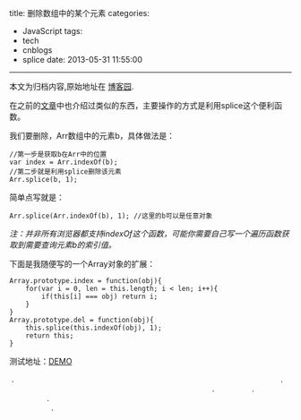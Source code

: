 title: 删除数组中的某个元素
categories:
  - JavaScript
tags:
  - tech
  - cnblogs
  - splice
date: 2013-05-31 11:55:00
---

<div class="history-article">本文为归档内容,原始地址在 <a href="http://www.cnblogs.com/hustskyking/archive/2013/05/31/splice-in-array.html" target="_blank">博客园</a>.</div>

<p>在之前的<a title="Javascript综合应用小案例（续）" href="http://www.cnblogs.com/hustskyking/archive/2013/05/05/getKeywords-2.html" target="_blank">文章</a>中也介绍过类似的东西，主要操作的方式是利用splice这个便利函数。</p>
<p>我们要删除，Arr数组中的元素b，具体做法是：</p>

```
//第一步是获取b在Arr中的位置
var index = Arr.indexOf(b);
//第二步就是利用splice删除该元素
Arr.splice(b, 1);

```

<p>简单点写就是：</p>

```
Arr.splice(Arr.indexOf(b), 1); //这里的b可以是任意对象

```

<p><em>注：并非所有浏览器都支持indexOf这个函数，可能你需要自己写一个遍历函数获取到需要查询元素b的索引值。</em></p>


<p>下面是我随便写的一个Array对象的扩展：</p>

```
Array.prototype.index = function(obj){
    for(var i = 0, len = this.length; i < len; i++){
        if(this[i] === obj) return i;
    }
}
Array.prototype.del = function(obj){
    this.splice(this.indexOf(obj), 1);
    return this;
}

```

<p>测试地址：<a title="DEMO" href="http://qianduannotes.sinaapp.com/test/splice/index.html" target="_blank">DEMO</a></p>
<p>&nbsp;. &nbsp; &nbsp; &nbsp; &nbsp; &nbsp; &nbsp; &nbsp; &nbsp; &nbsp; &nbsp; &nbsp; &nbsp; &nbsp; &nbsp; &nbsp; &nbsp; &nbsp; &nbsp; &nbsp; &nbsp; &nbsp; &nbsp; &nbsp; &nbsp; &nbsp; &nbsp; &nbsp; &nbsp; &nbsp; &nbsp; &nbsp; &nbsp; &nbsp; &nbsp; &nbsp; &nbsp; &nbsp; &nbsp; &nbsp; &nbsp; &nbsp; &nbsp; &nbsp; &nbsp; &nbsp; &nbsp; &nbsp; &nbsp; &nbsp; &nbsp; &nbsp; &nbsp; &nbsp; &nbsp; &nbsp; &nbsp; &nbsp; &nbsp; &nbsp; &nbsp; . &nbsp; &nbsp; &nbsp; &nbsp; &nbsp; &nbsp; &nbsp; &nbsp; &nbsp; &nbsp; &nbsp; &nbsp; &nbsp; &nbsp; &nbsp; &nbsp; &nbsp; &nbsp; &nbsp; &nbsp; &nbsp; &nbsp; &nbsp; &nbsp; &nbsp; &nbsp; &nbsp; &nbsp; &nbsp; &nbsp; &nbsp; &nbsp; &nbsp; &nbsp; &nbsp; &nbsp; &nbsp; &nbsp; &nbsp; &nbsp; &nbsp; &nbsp; &nbsp; &nbsp; &nbsp; &nbsp; &nbsp; . &nbsp; &nbsp; &nbsp; &nbsp; &nbsp; &nbsp; &nbsp; &nbsp; . &nbsp; &nbsp; &nbsp; &nbsp; &nbsp; &nbsp; &nbsp; &nbsp; &nbsp; &nbsp; &nbsp; &nbsp; &nbsp; &nbsp; &nbsp; &nbsp; &nbsp;. &nbsp; &nbsp; &nbsp; &nbsp; &nbsp; &nbsp; &nbsp; &nbsp; &nbsp; &nbsp; &nbsp; &nbsp; &nbsp; &nbsp; &nbsp; &nbsp; &nbsp; &nbsp; &nbsp; &nbsp; &nbsp; &nbsp; &nbsp; &nbsp; &nbsp; &nbsp; &nbsp; &nbsp; &nbsp; &nbsp; &nbsp; &nbsp; &nbsp; &nbsp; &nbsp; &nbsp; &nbsp; &nbsp; &nbsp; &nbsp; &nbsp; &nbsp; &nbsp; &nbsp; &nbsp; &nbsp; &nbsp; &nbsp; &nbsp; &nbsp; &nbsp; &nbsp; &nbsp; &nbsp; &nbsp; &nbsp; &nbsp; &nbsp; &nbsp; &nbsp; &nbsp; &nbsp; &nbsp; &nbsp;.</p>

